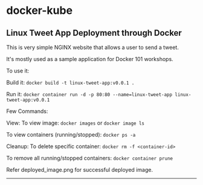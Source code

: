 # docker-kube
## Linux Tweet App Deployment through Docker

This is very simple NGINX website that allows a user to send a tweet. 

It's mostly used as a sample application for Docker 101 workshops. 

To use it:

Build it:
`docker build -t linux-tweet-app:v0.0.1 .`

Run it:
`docker container run -d -p 80:80 --name=linux-tweet-app linux-tweet-app:v0.0.1`

Few Commands:

View:
To view image: `docker images` or `docker image ls`

To view containers (running/stopped): `docker ps -a`

Cleanup:
To delete specific container: `docker rm -f <container-id>`

To remove all running/stopped containers: `docker container prune`

Refer deployed_image.png for successful deployed image.

---

